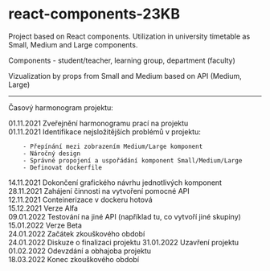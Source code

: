 # react-components-23KB

Project based on React components. Utilization in university timetable as Small, Medium and Large components.

Components - student/teacher, learning group, department (faculty)

Vizualization by props from Small and Medium based on API (Medium, Large)

________________________________________________________________________________________________________________

Časový harmonogram projektu:

01.11.2021 Zveřejnění harmonogramu prací na projektu  
01.11.2021 Identifikace nejsložitějších problémů v projektu:

		- Přepínání mezi zobrazením Medium/Large komponent 
		- Náročný design
		- Správné propojení a uspořádání komponent Small/Medium/Large
		- Definovat dockerfile
		
14.11.2021 Dokončení grafického návrhu jednotlivých komponent  
28.11.2021 Zahájení činnosti na vytvoření pomocné API  
12.11.2021 Conteinerizace v dockeru hotová  
15.12.2021 Verze Alfa  
09.01.2022 Testování na jiné API (například tu, co vytvoří jiné skupiny)  
15.01.2022 Verze Beta  
24.01.2022 Začátek zkouškového období  
24.01.2022 Diskuze o finalizaci projektu
31.01.2022 Uzavření projektu  
01.02.2022 Odevzdání a obhajoba projektu  
18.03.2022 Konec zkouškového období  
